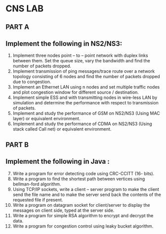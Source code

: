 # CNS LAB

## PART A
## Implement the following in NS2/NS3:

1.	Implement three nodes point – to – point network with duplex links between them. Set the queue size, vary the bandwidth and find the number of packets dropped.
2.	Implement transmission of ping messages/trace route over a network topology consisting of 6 nodes and find the number of packets dropped due to congestion.
3.	Implement an Ethernet LAN using n nodes and set multiple traffic nodes and plot congestion window for different source / destination.
4.	Implement simple ESS and with transmitting nodes in wire-less LAN by simulation and determine the performance with respect to transmission of packets.
5.	Implement and study the performance of GSM on NS2/NS3 (Using MAC layer) or equivalent environment.
6.	Implement and study the performance of CDMA on NS2/NS3 (Using stack called Call net) or equivalent environment.

## PART B
## Implement the following in Java :

7.	Write a program for error detecting code using CRC-CCITT (16- bits).
8.	Write a program to find the shortest path between vertices using bellman-ford algorithm.
9.	Using TCP/IP sockets, write a client – server program to make the client send the file name and to make the server send back the contents of the requested file if present.
10.	Write a program on datagram socket for client/server to display the messages on client side, typed at the server side.
11.	Write a program for simple RSA algorithm to encrypt and decrypt the data.
12.	Write a program for congestion control using leaky bucket algorithm.
